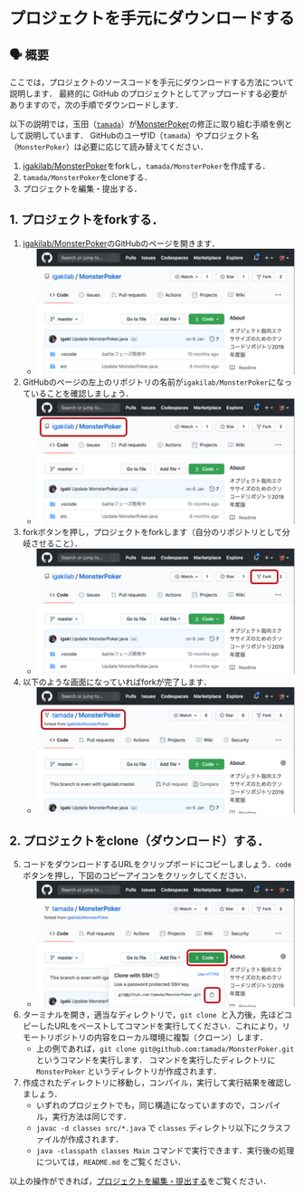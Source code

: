 # プロジェクトを手元にダウンロードする

## :speaking_head: 概要

ここでは，プロジェクトのソースコードを手元にダウンロードする方法について説明します．
最終的に GitHub のプロジェクトとしてアップロードする必要がありますので，次の手順でダウンロードします．

以下の説明では，玉田（[`tamada`](https://github.com/tamada)）が[MonsterPoker](https://github.com/igakilab/MonsterPoker)の修正に取り組む手順を例として説明しています．
GitHubのユーザID（`tamada`）やプロジェクト名（`MonsterPoker`）は必要に応じて読み替えてください．

1. [igakilab/MonsterPoker](https://github.com/igakilab/MonsterPoker)をforkし，`tamada/MonsterPoker`を作成する．
2. `tamada/MonsterPoker`をcloneする．
3. プロジェクトを編集・提出する．

## 1. プロジェクトをforkする．

1. [igakilab/MonsterPoker](https://github.com/igakilab/MonsterPoker)のGitHubのページを開きます．
    * ![igakilab/MonsterPokerのGitHubページ](https://github.com/tamada/2020gseminar/blob/master/images/monsterpoker_github.png)
2. GitHubのページの左上のリポジトリの名前が`igakilab/MonsterPoker`になっていることを確認しましょう．
    * ![igakilab/MonsterPokerのGitHubページ](https://github.com/tamada/2020gseminar/blob/master/images/monsterpoker_github2.png)
3. forkボタンを押し，プロジェクトをforkします（自分のリポジトリとして分岐させること）．
    * ![igakilab/MonsterPokerのGitHubページ](https://github.com/tamada/2020gseminar/blob/master/images/monsterpoker_fork.png)
4. 以下のような画面になっていればforkが完了します．
    * ![igakilab/MonsterPokerのGitHubページ](https://github.com/tamada/2020gseminar/blob/master/images/monsterpoker_forked.png)

## 2. プロジェクトをclone（ダウンロード）する．

5. コードをダウンロードするURLをクリップボードにコピーしましょう．`code`ボタンを押し，下図のコピーアイコンをクリックしてください．
    * ![igakilab/MonsterPokerのGitHubページ](https://github.com/tamada/2020gseminar/blob/master/images/monsterpoker_clone.png)
6. ターミナルを開き，適当なディレクトリで，`git clone `と入力後，先ほどコピーしたURLをペーストしてコマンドを実行してください．これにより，リモートリポジトリの内容をローカル環境に複製（クローン）します．
    * 上の例であれば，`git clone git@github.com:tamada/MonsterPoker.git` というコマンドを実行します．
      コマンドを実行したディレクトリに `MonsterPoker` というディレクトリが作成されます．
7. 作成されたディレクトリに移動し，コンパイル，実行して実行結果を確認しましょう．
    * いずれのプロジェクトでも，同じ構造になっていますので，コンパイル，実行方法は同じです．
    * `javac -d classes src/*.java` で `classes` ディレクトリ以下にクラスファイルが作成されます．
    * `java -classpath classes Main` コマンドで実行できます．実行後の処理については，`README.md` をご覧ください．

以上の操作ができれば，[プロジェクトを編集・提出する](update.md)をご覧ください．

